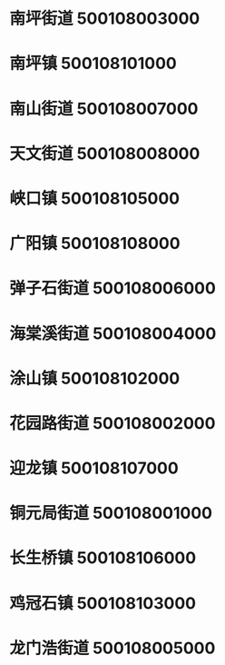 # 南坪街道 500108003000
# 南坪镇 500108101000
# 南山街道 500108007000
# 天文街道 500108008000
# 峡口镇 500108105000
# 广阳镇 500108108000
# 弹子石街道 500108006000
# 海棠溪街道 500108004000
# 涂山镇 500108102000
# 花园路街道 500108002000
# 迎龙镇 500108107000
# 铜元局街道 500108001000
# 长生桥镇 500108106000
# 鸡冠石镇 500108103000
# 龙门浩街道 500108005000
